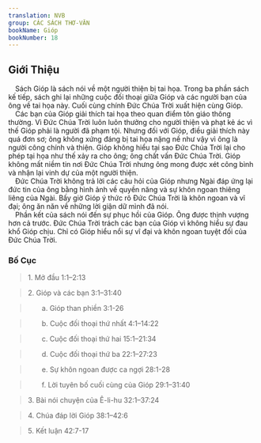```yaml
---
translation: NVB
group: CÁC SÁCH THƠ-VĂN
bookName: Gióp 
bookNumber: 18
---
```


<div class="title"><h2>Giới Thiệu </h2></div> Sách Gióp là sách nói về một người thiện bị tai họa. Trong ba phần sách kế tiếp, sách ghi lại những cuộc đối thoại giữa Gióp và các người bạn của ông về tai họa này. Cuối cùng chính Đức Chúa Trời xuất hiện cùng Gióp. <br/> Các bạn của Gióp giải thích tai họa theo quan điểm tôn giáo thông thường. Vì Đức Chúa Trời luôn luôn thưởng cho người thiện và phạt kẻ ác vì thế Gióp phải là người đã phạm tội. Nhưng đối với Gióp, điều giải thích này quá đơn sơ; ông không xứng đáng bị tai họa nặng nề như vậy vì ông là người công chính và thiện. Gióp không hiểu tại sao Đức Chúa Trời lại cho phép tại họa như thế xảy ra cho ông; ông chất vấn Đức Chúa Trời. Gióp không mất niềm tin nơi Đức Chúa Trời nhưng ông mong được xét công bình và nhận lại vinh dự của một người thiện. <br/> Đức Chúa Trời không trả lời các câu hỏi của Gióp nhưng Ngài đáp ứng lại đức tin của ông bằng hình ảnh về quyền năng và sự khôn ngoan thiêng liêng của Ngài. Bấy giờ Gióp ý thức rõ Đức Chúa Trời là khôn ngoan và vĩ đại; ông ăn năn về những lời giận dữ mình đã nói. <br/> Phần kết của sách nói đến sự phục hồi của Gióp. Ông được thịnh vượng hơn cả trước. Đức Chúa Trời trách các bạn của Gióp vì không hiểu sự đau khổ Gióp chịu. Chỉ có Gióp hiểu nổi sự vĩ đại và khôn ngoan tuyệt đối của Đức Chúa Trời. <br/><div class="title"><h3>Bố Cục </h3></div><blockquote>1. Mở đầu 1:1–2:13</blockquote><blockquote>2. Gióp và các bạn 3:1–31:40</blockquote><blockquote>  a. Gióp than phiền 3:1-26</blockquote><blockquote>  b. Cuộc đối thoại thứ nhất 4:1–14:22</blockquote><blockquote>  c. Cuộc đối thoại thứ hai 15:1–21:34</blockquote><blockquote>  d. Cuộc đối thoại thứ ba 22:1–27:23</blockquote><blockquote>  e. Sự khôn ngoan được ca ngợi 28:1-28</blockquote><blockquote>  f. Lời tuyên bố cuối cùng của Gióp 29:1–31:40</blockquote><blockquote>3. Bài nói chuyện của Ê-li-hu 32:1–37:24</blockquote><blockquote>4. Chúa đáp lời Gióp 38:1–42:6</blockquote><blockquote>5. Kết luận 42:7-17</blockquote>
